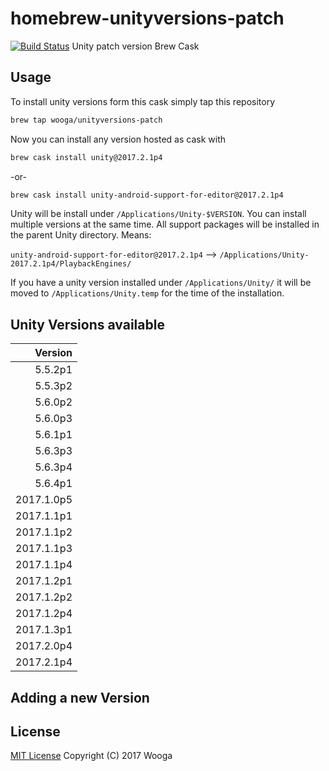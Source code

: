homebrew-unityversions-patch
============================

[![Build Status](https://travis-ci.org/wooga/homebrew-unityversions-patch.svg?branch=master)](https://travis-ci.org/wooga/homebrew-unityversions-patch)
Unity patch version Brew Cask 

Usage
-----

To install unity versions form this cask simply tap this repository

```bash
brew tap wooga/unityversions-patch
```

Now you can install any version hosted as cask with

```bash
brew cask install unity@2017.2.1p4
```

-or-

```bash
brew cask install unity-android-support-for-editor@2017.2.1p4
```

Unity will be install under `/Applications/Unity-$VERSION`. You can install multiple versions at the same time. All support packages will be installed in the parent Unity directory. Means:

`unity-android-support-for-editor@2017.2.1p4` --> `/Applications/Unity-2017.2.1p4/PlaybackEngines/`

If you have a unity version installed under `/Applications/Unity/` it will be moved to
`/Applications/Unity.temp` for the time of the installation.

Unity Versions available
------------------------

| Version    |
| ---------: |
|    5.5.2p1 |
|    5.5.3p2 |
|    5.6.0p2 |
|    5.6.0p3 |
|    5.6.1p1 |
|    5.6.3p3 |
|    5.6.3p4 |
|    5.6.4p1 |
| 2017.1.0p5 |
| 2017.1.1p1 |
| 2017.1.1p2 |
| 2017.1.1p3 |
| 2017.1.1p4 |
| 2017.1.2p1 |
| 2017.1.2p2 |
| 2017.1.2p4 |
| 2017.1.3p1 |
| 2017.2.0p4 |
| 2017.2.1p4 |


Adding a new Version
--------------------


License
-------
[MIT License](LICENSE) Copyright (C) 2017 Wooga
